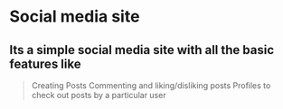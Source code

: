 # Social media site
## Its a simple social media site with all the basic features like
> Creating Posts
> Commenting and liking/disliking posts
> Profiles to check out posts by a particular user

